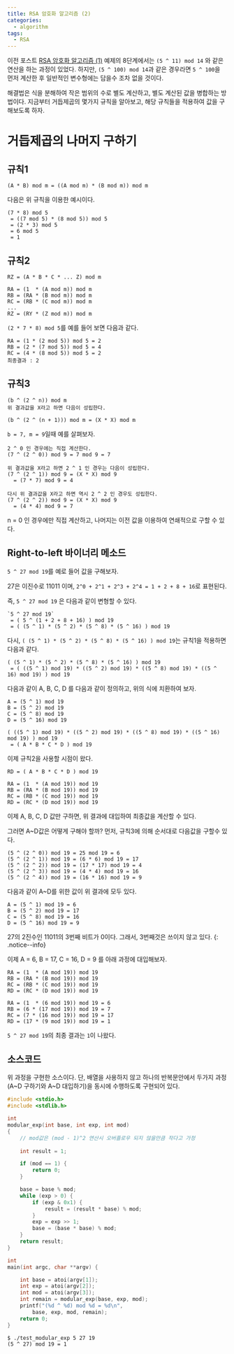 ```yaml
---
title: RSA 암호화 알고리즘 (2)
categories:
  - algorithm
tags:
  - RSA
---
```


이전 포스트 [RSA 암호화 알고리즘 (1)](/algorithm/rsa-algorithm-1) 예제의 8단계에서는 `(5 ^ 11) mod 14` 와 같은 연산을 하는 과정이 있었다.
하지만, `(5 ^ 100) mod 14`과 같은 경우라면 `5 ^ 100`을 먼저 계산한 후 일반적인 변수형에는 담을수 조차 없을 것이다.

해결법은 식을 분해하여 작은 범위의 수로 별도 계산하고, 별도 계산된 값을 병합하는 방법이다.
지금부터 거듭제곱의 몇가지 규칙을 알아보고, 해당 규칙들을 적용하여 값을 구해보도록 하자.

# 거듭제곱의 나머지 구하기

## 규칙1

```
(A * B) mod m = ((A mod m) * (B mod m)) mod m
```

다음은 위 규칙을 이용한 예시이다.

```
(7 * 8) mod 5
 = ((7 mod 5) * (8 mod 5)) mod 5
 = (2 * 3) mod 5
 = 6 mod 5
 = 1
```

## 규칙2

```
RZ = (A * B * C * ... Z) mod m

RA = (1  * (A mod m)) mod m
RB = (RA * (B mod m)) mod m
RC = (RB * (C mod m)) mod m
...
RZ = (RY * (Z mod m)) mod m
```

`(2 * 7 * 8) mod 5`를 예를 들어 보면 다음과 같다.

```
RA = (1 * (2 mod 5)) mod 5 = 2
RB = (2 * (7 mod 5)) mod 5 = 4
RC = (4 * (8 mod 5)) mod 5 = 2
최종결과 : 2
```

## 규칙3

```
(b ^ (2 ^ n)) mod m
위 결과값을 X라고 하면 다음이 성립한다.

(b ^ (2 ^ (n + 1))) mod m = (X * X) mod m
```

`b = 7, m = 9`일때 예를 살펴보자.

```
2 ^ 0 인 경우에는 직접 계산한다.
(7 ^ (2 ^ 0)) mod 9 = 7 mod 9 = 7

위 결과값을 X라고 하면 2 ^ 1 인 경우는 다음이 성립한다.
(7 ^ (2 ^ 1)) mod 9 = (X * X) mod 9
  = (7 * 7) mod 9 = 4

다시 위 결과값을 X라고 하면 역시 2 ^ 2 인 경우도 성립한다.
(7 ^ (2 ^ 2)) mod 9 = (X * X) mod 9
  = (4 * 4) mod 9 = 7
```

n = 0 인 경우에만 직접 계산하고, 나머지는 이전 값을 이용하여 연쇄적으로 구할 수 있다.

## Right-to-left 바이너리 메소드

`5 ^ 27 mod 19`를 예로 들어 값을 구해보자.

27은 이진수로 ‭11011‬ 이며, `2^0 + 2^1 + 2^3 + 2^4 = 1 + 2 + 8 + 16`로 표현된다.

즉, `5 ^ 27 mod 19` 은 다음과 같이 변형할 수 있다.

```
`5 ^ 27 mod 19`
 = ( 5 ^ (1 + 2 + 8 + 16) ) mod 19
 = ( (5 ^ 1) * (5 ^ 2) * (5 ^ 8) * (5 ^ 16) ) mod 19
```

다시, `( (5 ^ 1) * (5 ^ 2) * (5 ^ 8) * (5 ^ 16) ) mod 19`는 규칙1을 적용하면 다음과 같다.

```
( (5 ^ 1) * (5 ^ 2) * (5 ^ 8) * (5 ^ 16) ) mod 19
 = ( ((5 ^ 1) mod 19) * ((5 ^ 2) mod 19) * ((5 ^ 8) mod 19) * ((5 ^ 16) mod 19) ) mod 19
```

다음과 같이 A, B, C, D 를 다음과 같이 정의하고, 위의 식에 치환하여 보자.

```
A = (5 ^ 1) mod 19
B = (5 ^ 2) mod 19
C = (5 ^ 8) mod 19
D = (5 ^ 16) mod 19

( ((5 ^ 1) mod 19) * ((5 ^ 2) mod 19) * ((5 ^ 8) mod 19) * ((5 ^ 16) mod 19) ) mod 19
 = ( A * B * C * D ) mod 19
```

이제 규칙2을 사용할 시점이 왔다.

```
RD = ( A * B * C * D ) mod 19

RA = (1  * (A mod 19)) mod 19
RB = (RA * (B mod 19)) mod 19
RC = (RB * (C mod 19)) mod 19
RD = (RC * (D mod 19)) mod 19
```

이제 A, B, C, D 값만 구하면, 위 결과에 대입하여 최종값을 계산할 수 있다.

그러면 A~D값은 어떻게 구해야 할까? 먼저, 규칙3에 의해 순서대로 다음값을 구할수 있다.

```
(5 ^ (2 ^ 0)) mod 19 = 25 mod 19 = 6
(5 ^ (2 ^ 1)) mod 19 = (6 * 6) mod 19 = 17
(5 ^ (2 ^ 2)) mod 19 = (17 * 17) mod 19 = 4
(5 ^ (2 ^ 3)) mod 19 = (4 * 4) mod 19 = 16
(5 ^ (2 ^ 4)) mod 19 = (16 * 16) mod 19 = 9
```

다음과 같이 A~D를 위한 값이 위 결과에 모두 있다.

```
A = (5 ^ 1) mod 19 = 6
B = (5 ^ 2) mod 19 = 17
C = (5 ^ 8) mod 19 = 16
D = (5 ^ 16) mod 19 = 9
```

27의 2진수인 11011의 3번째 비트가 0이다. 그래서, 3번째것은 쓰이지 않고 있다.
{: .notice--info}

이제 A = 6, B = 17, C = 16, D = 9 를 아래 과정에 대입해보자.

```
RA = (1  * (A mod 19)) mod 19
RB = (RA * (B mod 19)) mod 19
RC = (RB * (C mod 19)) mod 19
RD = (RC * (D mod 19)) mod 19

RA = (1  * (6 mod 19)) mod 19 = 6
RB = (6 * (17 mod 19)) mod 19 = 7
RC = (7 * (16 mod 19)) mod 19 = 17
RD = (17 * (9 mod 19)) mod 19 = 1
```
`5 ^ 27 mod 19`의 최종 결과는 `1`이 나왔다.

## 소스코드

위 과정을 구현한 소스이다. 단, 배열을 사용하지 않고 하나의 반복문안에서 두가지 과정(A~D 구하기와 A~D 대입하기)을 동시에 수행하도록 구현되어 있다.

```c
#include <stdio.h>
#include <stdlib.h>

int
modular_exp(int base, int exp, int mod)
{
    // mod값은 (mod - 1)^2 연산시 오버플로우 되지 않을만큼 작다고 가정
    
    int result = 1;

    if (mod == 1) {
        return 0;
    }

    base = base % mod;
    while (exp > 0) {
        if (exp & 0x1) {
            result = (result * base) % mod;
        }
        exp = exp >> 1;
        base = (base * base) % mod;
    }
    return result;
}

int
main(int argc, char **argv) {

    int base = atoi(argv[1]);
    int exp = atoi(argv[2]);
    int mod = atoi(argv[3]);
    int remain = modular_exp(base, exp, mod);
    printf("(%d ^ %d) mod %d = %d\n",
        base, exp, mod, remain);
    return 0;
}
```

```
$ ./test_modular_exp 5 27 19
(5 ^ 27) mod 19 = 1
```
